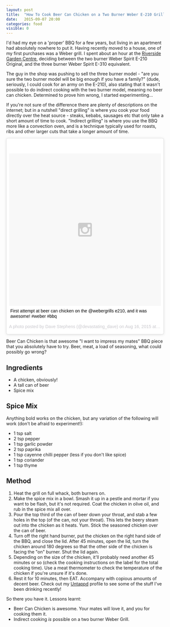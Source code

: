 ```yaml
---
layout: post
title:  "How To Cook Beer Can Chicken on a Two Burner Weber E-210 Grill"
date:   2015-09-07 20:00
categories: food
visible: 0
---
```


I'd had my eye on a 'proper' BBQ for a few years, but living in an apartment had absolutely nowhere to put it. Having
recently moved to a house, one of my first purchases was a Weber grill. I spent about an hour at the [Riverside Garden Centre][river],
deciding between the two burner Weber Spirit E-210 Original, and the three burner Weber Spirit E-310 equivalent.

The guy in the shop was pushing to sell the three burner model - "are you sure the two burner model will be big enough
if you have a family?" (dude, seriously, I could cook for an army on the E-210), also stating that it wasn't possible
to do indirect cooking with the two burner model, meaning no beer can chicken. Determined to prove him wrong, I started
 experimenting...

If you're not sure of the difference there are plenty of descriptions on the internet; but in a nutshell "direct
grilling" is where you cook your food directly over the heat source - steaks, kebabs, sausages etc that only take a
short amount of time to cook. "Indirect grilling" is where you use the BBQ more like a convection oven, and is a
technique typically used for roasts, ribs and other larger cuts that take a longer amount of time.

<blockquote class="instagram-media" data-instgrm-captioned data-instgrm-version="4" style=" background:#FFF; border:0; border-radius:3px; box-shadow:0 0 1px 0 rgba(0,0,0,0.5),0 1px 10px 0 rgba(0,0,0,0.15); margin: 1px; max-width:658px; padding:0; width:99.375%; width:-webkit-calc(100% - 2px); width:calc(100% - 2px);"><div style="padding:8px;"> <div style=" background:#F8F8F8; line-height:0; margin-top:40px; padding:50.0% 0; text-align:center; width:100%;"> <div style=" background:url(data:image/png;base64,iVBORw0KGgoAAAANSUhEUgAAACwAAAAsCAMAAAApWqozAAAAGFBMVEUiIiI9PT0eHh4gIB4hIBkcHBwcHBwcHBydr+JQAAAACHRSTlMABA4YHyQsM5jtaMwAAADfSURBVDjL7ZVBEgMhCAQBAf//42xcNbpAqakcM0ftUmFAAIBE81IqBJdS3lS6zs3bIpB9WED3YYXFPmHRfT8sgyrCP1x8uEUxLMzNWElFOYCV6mHWWwMzdPEKHlhLw7NWJqkHc4uIZphavDzA2JPzUDsBZziNae2S6owH8xPmX8G7zzgKEOPUoYHvGz1TBCxMkd3kwNVbU0gKHkx+iZILf77IofhrY1nYFnB/lQPb79drWOyJVa/DAvg9B/rLB4cC+Nqgdz/TvBbBnr6GBReqn/nRmDgaQEej7WhonozjF+Y2I/fZou/qAAAAAElFTkSuQmCC); display:block; height:44px; margin:0 auto -44px; position:relative; top:-22px; width:44px;"></div></div> <p style=" margin:8px 0 0 0; padding:0 4px;"> <a href="https://instagram.com/p/6dKs5cSLkP/" style=" color:#000; font-family:Arial,sans-serif; font-size:14px; font-style:normal; font-weight:normal; line-height:17px; text-decoration:none; word-wrap:break-word;" target="_top">First attempt at beer can chicken on the @webergrills e210, and it was awesome! #weber #bbq</a></p> <p style=" color:#c9c8cd; font-family:Arial,sans-serif; font-size:14px; line-height:17px; margin-bottom:0; margin-top:8px; overflow:hidden; padding:8px 0 7px; text-align:center; text-overflow:ellipsis; white-space:nowrap;">A photo posted by Dave Stephens (@devastating_dave) on <time style=" font-family:Arial,sans-serif; font-size:14px; line-height:17px;" datetime="2015-08-16T19:19:22+00:00">Aug 16, 2015 at 12:19pm PDT</time></p></div></blockquote>
<script async defer src="//platform.instagram.com/en_US/embeds.js"></script>

Beer Can Chicken is that awesome "I want to impress my mates" BBQ piece that you absolutely have to try. Beer, meat,
a load of seasoning, what could possibly go wrong?

## Ingredients

* A chicken, obviously!
* A tall can of beer
* Spice mix

## Spice Mix

Anything bold works on the chicken, but any variation of the following will work (don't be afraid to experiment!):

* 1 tsp salt
* 2 tsp pepper
* 1 tsp garlic powder
* 2 tsp paprika
* 1 tsp cayenne chilli pepper (less if you don't like spice)
* 1 tsp coriander
* 1 tsp thyme

## Method

1. Heat the grill on full whack, both burners on.
2. Make the spice mix in a bowl. Smash it up in a pestle and mortar if you want to be flash, but it's not required. Coat
the chicken in olive oil, and rub in the spice mix all over.
4. Pour the top third of the can of beer down your throat, and stab a few holes in the top (of the can, not your throat).
This lets the beery steam out into the chicken as it heats. Yum. Stick the seasoned chicken over the can of beer.
6. Turn off the right hand burner, put the chicken on the right hand side of the BBQ, and close the lid. After 45
minutes, open the lid, turn the chicken around 180 degrees so that the other side of the chicken is facing the "on"
burner. Shut the lid again.
7. Depending on the size of the chicken, it'll probably need another 45 minutes or so (check the cooking instructions
 on the label for the total cooking time). Use a meat thermometer to check the temperature of the chicken if you're unsure
 if it's done.
8. Rest it for 10 minutes, then EAT. Accompany with copious amounts of decent beer. Check out my [Untappd][untappd] profile
to see some of the stuff I've been drinking recently!

So there you have it. Lessons learnt:

* Beer Can Chicken is awesome. Your mates will love it, and you for cooking them it.
* Indirect cooking *is* possible on a two burner Weber Grill.

[weber]: https://www.weberbbq.co.uk/product/spirit-original-e-210/
[river]: http://www.riversidegardencentre.co.uk/weber-bbq.html
[untappd]: https://untappd.com/user/devastating_dave
